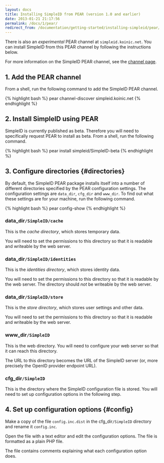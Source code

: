 ```yaml
---
layout: docs
title: Installing SimpleID from PEAR (version 1.0 and earlier)
date: 2013-01-21 21:17:56
permalink: /docs/1/pear/
redirect_from: /documentation/getting-started/installing-simpleid/pear/
---
```


There is also an *experimental* PEAR channel at `simpleid.koinic.net`.  You can install SimpleID from this PEAR channel by following the instructions below.

For more information on the SimpleID PEAR channel, see the [channel page](/pear).

## 1. Add the PEAR channel

From a shell, run the following command to add the SimpleID PEAR channel.

{% highlight bash %}
pear channel-discover simpleid.koinic.net
{% endhighlight %}

## 2. Install SimpleID using PEAR

SimpleID is currently published as beta.  Therefore you will need to specifically request PEAR to install as beta.  From a shell, run the following command.

{% highlight bash %}
pear install simpleid/SimpleID-beta
{% endhighlight %}

## 3. Configure directories {#directories}

By default, the SimpleID PEAR package installs itself into a number of different directories specified by the PEAR configuration settings.  The configuration settings are `data_dir`, `cfg_dir` and `www_dir`.  To find out what these settings are for your machine, run the following command.

{% highlight bash %}
pear config-show
{% endhighlight %}

### data_dir`/SimpleID/cache`

This is the *cache directory*, which stores temporary data.

You will need to set the permissions to this directory so that it is readable and writeable by the web server.

### data_dir`/SimpleID/identities`

This is the *identities directory*, which stores identity data.

You will need to set the permissions to this directory so that it is readable by the web server.  The directory should *not* be writeable by the web server.

### data_dir`/SimpleID/store`

This is the *store directory*, which stores user settings and other data.

You will need to set the permissions to this directory so that it is readable and writeable by the web server.

### www_dir`/SimpleID`

This is the web directory.  You will need to configure your web server so that it can reach this directory.

The URL to this directory becomes the URL of the SimpleID server (or, more precisely the OpenID provider endpoint URL).

### cfg_dir`/SimpleID`

This is the directory where the SimpleID configuration file is stored.  You will need to set up configuration options in the following step.

## 4. Set up configuration options {#config}

Make a copy of the file `config.inc.dist` in the cfg_dir`/SimpleID` directory and rename it `config.inc`.

Open the file with a text editor and edit the configuration options.  The file is formatted as a plain PHP file.

The file contains comments explaining what each configuration option does.